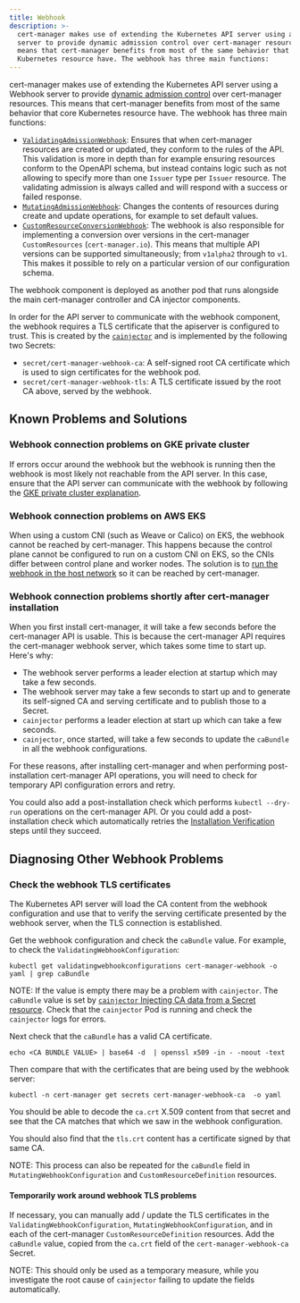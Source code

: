 ```yaml
---
title: Webhook
description: >-
  cert-manager makes use of extending the Kubernetes API server using a Webhook
  server to provide dynamic admission control over cert-manager resources. This
  means that cert-manager benefits from most of the same behavior that core
  Kubernetes resource have. The webhook has three main functions:
---
```


cert-manager makes use of extending the Kubernetes API server using a Webhook
server to provide
[dynamic admission control](https://kubernetes.io/docs/reference/access-authn-authz/extensible-admission-controllers/)
over cert-manager resources. This means that cert-manager benefits from most of
the same behavior that core Kubernetes resource have. The webhook has three main
functions:

- [`ValidatingAdmissionWebhook`](https://kubernetes.io/docs/reference/access-authn-authz/admission-controllers/#validatingadmissionwebhook):
  Ensures that when cert-manager resources are created or updated, they conform
  to the rules of the API. This validation is more in depth than for example
  ensuring resources conform to the OpenAPI schema, but instead contains logic
  such as not allowing to specify more than one `Issuer` type per `Issuer`
  resource. The validating admission is always called and will respond with a
  success or failed response.
- [`MutatingAdmissionWebhook`](https://kubernetes.io/docs/reference/access-authn-authz/admission-controllers/#mutatingadmissionwebhook):
  Changes the contents of resources during create and update operations, for
  example to set default values.
- [`CustomResourceConversionWebhook`](https://kubernetes.io/docs/tasks/extend-kubernetes/custom-resources/custom-resource-definition-versioning/#webhook-conversion):
  The webhook is also responsible for implementing a conversion over versions in
  the cert-manager `CustomResources` (`cert-manager.io`). This means that
  multiple API versions can be supported simultaneously; from `v1alpha2` through
  to `v1`. This makes it possible to rely on a particular version of our
  configuration schema.

The webhook component is deployed as another pod that runs alongside the main
cert-manager controller and CA injector components.

In order for the API server to communicate with the webhook component, the
webhook requires a TLS certificate that the apiserver is configured to trust.
This is created by the [`cainjector`](./ca-injector.md) and is implemented by
the following two Secrets:

- `secret/cert-manager-webhook-ca`: A self-signed root CA certificate which is
  used to sign certificates for the webhook pod.
- `secret/cert-manager-webhook-tls`: A TLS certificate issued by the root CA
  above, served by the webhook.

## Known Problems and Solutions

### Webhook connection problems on GKE private cluster

If errors occur around the webhook but the webhook is running then the webhook
is most likely not reachable from the API server. In this case, ensure that the
API server can communicate with the webhook by following the
[GKE private cluster explanation](../installation/compatibility.md#gke).

### Webhook connection problems on AWS EKS

When using a custom CNI (such as Weave or Calico) on EKS, the webhook cannot be
reached by cert-manager. This happens because the control plane cannot be
configured to run on a custom CNI on EKS, so the CNIs differ between control
plane and worker nodes. The solution is to
[run the webhook in the host network](../installation/compatibility.md#aws-eks)
so it can be reached by cert-manager.

### Webhook connection problems shortly after cert-manager installation

When you first install cert-manager, it will take a few seconds before the
cert-manager API is usable. This is because the cert-manager API requires the
cert-manager webhook server, which takes some time to start up. Here's why:

- The webhook server performs a leader election at startup which may take a few
  seconds.
- The webhook server may take a few seconds to start up and to generate its
  self-signed CA and serving certificate and to publish those to a Secret.
- `cainjector` performs a leader election at start up which can take a few
  seconds.
- `cainjector`, once started, will take a few seconds to update the `caBundle`
  in all the webhook configurations.

For these reasons, after installing cert-manager and when performing
post-installation cert-manager API operations, you will need to check for
temporary API configuration errors and retry.

You could also add a post-installation check which performs `kubectl --dry-run`
operations on the cert-manager API. Or you could add a post-installation check
which automatically retries the
[Installation Verification](../installation/verify.md) steps until they succeed.

## Diagnosing Other Webhook Problems

### Check the webhook TLS certificates

The Kubernetes API server will load the CA content from the webhook
configuration and use that to verify the serving certificate presented by the
webhook server, when the TLS connection is established.

Get the webhook configuration and check the `caBundle` value. For example, to
check the `ValidatingWebhookConfiguration`:

```
kubectl get validatingwebhookconfigurations cert-manager-webhook -o yaml | grep caBundle
```

NOTE: If the value is empty there may be a problem with `cainjector`. The
`caBundle` value is set by
[`cainjector` Injecting CA data from a Secret resource](./ca-injector.md#injecting-ca-data-from-a-secret-resource).
Check that the `cainjector` Pod is running and check the `cainjector` logs for
errors.

Next check that the `caBundle` has a valid CA certificate.

```
echo <CA BUNDLE VALUE> | base64 -d  | openssl x509 -in - -noout -text
```

Then compare that with the certificates that are being used by the webhook
server:

```
kubectl -n cert-manager get secrets cert-manager-webhook-ca  -o yaml
```

You should be able to decode the `ca.crt` X.509 content from that secret and see
that the CA matches that which we saw in the webhook configuration.

You should also find that the `tls.crt` content has a certificate signed by that
same CA.

NOTE: This process can also be repeated for the `caBundle` field in
`MutatingWebhookConfiguration` and `CustomResourceDefinition` resources.

#### Temporarily work around webhook TLS problems

If necessary, you can manually add / update the TLS certificates in the
`ValidatingWebhookConfiguration`, `MutatingWebhookConfiguration`, and in each of
the cert-manager `CustomResourceDefinition` resources. Add the `caBundle` value,
copied from the `ca.crt` field of the `cert-manager-webhook-ca` Secret.

NOTE: This should only be used as a temporary measure, while you investigate the
root cause of `cainjector` failing to update the fields automatically.
